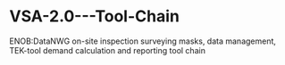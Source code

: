# VSA-2.0---Tool-Chain
 ENOB:DataNWG on-site inspection surveying masks, data management, TEK-tool demand calculation and reporting tool chain
